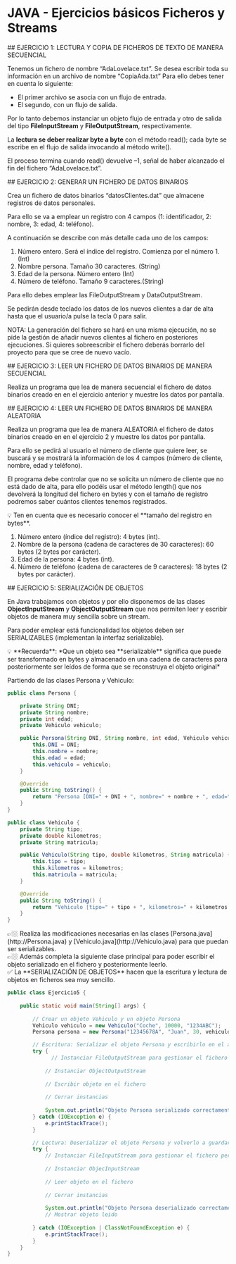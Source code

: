 # JAVA - Ejercicios básicos Ficheros y Streams

<aside>
## EJERCICIO 1: LECTURA Y COPIA DE FICHEROS DE TEXTO DE MANERA SECUENCIAL

Tenemos un fichero de nombre “AdaLovelace.txt”. Se desea escribir toda su información en un archivo de nombre “CopiaAda.txt”
Para ello debes tener en cuenta lo siguiente:

- El primer archivo se asocia con un flujo de entrada.
- El segundo, con un flujo de salida.

Por lo tanto debemos instanciar un objeto flujo de entrada y otro de salida del tipo **FileInputStream** y **FileOutputStream**, respectivamente. 

La **lectura se deber realizar byte a byte** con el método read(); cada byte se escribe en el flujo de salida invocando al método write().

El proceso termina cuando read() devuelve –1, señal de haber alcanzado el fin del fichero “AdaLovelace.txt”. 

</aside>

<aside>
## EJERCICIO 2: GENERAR UN FICHERO DE DATOS BINARIOS

Crea un fichero de datos binarios “datosClientes.dat” que almacene registros de datos personales. 

Para ello se va a emplear un registro con 4 campos (1: identificador, 2: nombre, 3: edad, 4: teléfono). 

A continuación se describe con más detalle cada uno de los campos:   

1. Número entero. Será el índice del registro. Comienza por el número 1.  (Int)
2. Nombre persona. Tamaño 30 caracteres. (String)
3. Edad de la persona. Número entero (Int)
4. Número de teléfono. Tamaño 9 caracteres.(String)

Para ello debes emplear las FileOutputStream y DataOutputStream. 

Se pedirán desde teclado los datos de los nuevos clientes a dar de alta hasta que el usuario/a pulse la tecla 0 para salir. 

NOTA: La generación del fichero se hará en una misma ejecución, no se pide la gestión de añadir nuevos clientes al fichero en posteriores ejecuciones. Si quieres sobreescribir el fichero deberás borrarlo del proyecto para que se cree de nuevo vacío. 

</aside>

<aside>
## EJERCICIO 3: LEER UN FICHERO DE DATOS BINARIOS DE MANERA SECUENCIAL

Realiza un programa que lea de manera secuencial el fichero de datos binarios creado en en el ejercicio anterior y muestre los datos por pantalla. 

</aside>

<aside>
## EJERCICIO 4: LEER UN FICHERO DE DATOS BINARIOS DE MANERA ALEATORIA

Realiza un programa que lea de manera ALEATORIA el fichero de datos binarios creado en en el ejercicio 2 y muestre los datos por pantalla. 

Para ello se pedirá al usuario el número de cliente que quiere leer, se buscará y se mostrará la información de los 4 campos (número de cliente, nombre, edad y teléfono).

El programa debe controlar que no se solicita un número de cliente que no está dado de alta, para ello podéis usar el método length() que nos devolverá la longitud del fichero en bytes y con el tamaño de registro podremos saber cuántos clientes tenemos registrados.

<aside>
💡 Ten en cuenta que es necesario conocer el **tamaño del registro en bytes**.

1. Número entero (índice del registro): 4 bytes (int).
2. Nombre de la persona (cadena de caracteres de 30 caracteres): 60 bytes (2 bytes por carácter).
3. Edad de la persona: 4 bytes (int).
4. Número de teléfono (cadena de caracteres de 9 caracteres): 18 bytes (2 bytes por carácter).
</aside>

</aside>

<aside>
## EJERCICIO 5: SERIALIZACIÓN DE OBJETOS

En Java trabajamos con objetos y por ello disponemos de las clases **ObjectInputStream** y **ObjectOutputStream** que nos permiten leer y escribir objetos de manera muy sencilla sobre un stream. 

Para poder emplear está funcionalidad los objetos deben ser SERIALIZABLES (implementan la interfaz serializable). 

<aside>
💡 **Recuerda**: *Que un objeto sea **serializable** significa que puede ser transformado en bytes y almacenado en una cadena de caracteres para posteriormente ser leídos de forma que se reconstruya el objeto original*

</aside>

Partiendo de las clases Persona y Vehiculo: 

```java
public class Persona {

    private String DNI;
    private String nombre;
    private int edad;
    private Vehiculo vehiculo;

    public Persona(String DNI, String nombre, int edad, Vehiculo vehiculo) {
        this.DNI = DNI;
        this.nombre = nombre;
        this.edad = edad;
        this.vehiculo = vehiculo;
    }

    @Override
    public String toString() {
        return "Persona [DNI=" + DNI + ", nombre=" + nombre + ", edad=" + edad + ", vehiculo=" + vehiculo + "]";
    }
}

```

```java
public class Vehiculo {
    private String tipo;
    private double kilometros;
    private String matricula;

    public Vehiculo(String tipo, double kilometros, String matricula) {
        this.tipo = tipo;
        this.kilometros = kilometros;
        this.matricula = matricula;
    }

    @Override
    public String toString() {
        return "Vehiculo [tipo=" + tipo + ", kilometros=" + kilometros + ", matricula=" + matricula + "]";
    }
}
```

<aside>
👉🏼 Realiza las modificaciones necesarias en las clases [Persona.java](http://Persona.java) y [Vehiculo.java](http://Vehiculo.java) para que puedan ser serializables.

</aside>

<aside>
👉🏼 Además completa la siguiente clase principal para poder escribir el objeto serializado en el fichero y posteriormente leerlo.

</aside>

<aside>
✅ La **SERIALIZACIÓN DE OBJETOS** hacen que la escritura y lectura de objetos en ficheros sea muy sencillo.

</aside>

 

```java
public class Ejercicio5 {
    
    public static void main(String[] args) {
    
        // Crear un objeto Vehiculo y un objeto Persona
        Vehiculo vehiculo = new Vehiculo("Coche", 10000, "1234ABC");
        Persona persona = new Persona("12345678A", "Juan", 30, vehiculo);

        // Escritura: Serializar el objeto Persona y escribirlo en el archivo
        try {
	          // Instanciar FileOutputStream para gestionar el fichero personas.dat
            
            // Instanciar ObjectOutputStream
            
            // Escribir objeto en el fichero
           
            // Cerrar instancias
            
            System.out.println("Objeto Persona serializado correctamente.");
        } catch (IOException e) {
            e.printStackTrace();
        }

        // Lectura: Deserializar el objeto Persona y volverlo a guardar en un objeto Persona
        try {
            // Instanciar FileInputStream para gestionar el fichero personas.dat
            
            // Instanciar ObjecInputStream
            
            // Leer objeto en el fichero
            
            // Cerrar instancias
            
            System.out.println("Objeto Persona deserializado correctamente:");
            // Mostrar objeto leido
            
        } catch (IOException | ClassNotFoundException e) {
            e.printStackTrace();
        }
    }
}
```

</aside>
